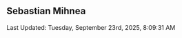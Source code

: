 <h2>Sebastian Mihnea</h2>

<!--RECENT_ACTIVITY:start-->
<!--RECENT_ACTIVITY:end-->
<!--RECENT_ACTIVITY:last_update-->
Last Updated: Tuesday, September 23rd, 2025, 8:09:31 AM
<!--RECENT_ACTIVITY:last_update_end-->

<!---LOL-STATS-START-HERE--->
<!---LOL-STATS-END-HERE--->
